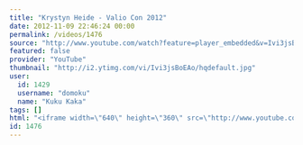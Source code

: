 ```yaml
---
title: "Krystyn Heide - Valio Con 2012"
date: 2012-11-09 22:46:24 00:00
permalink: /videos/1476
source: "http://www.youtube.com/watch?feature=player_embedded&v=Ivi3jsBoEAo"
featured: false
provider: "YouTube"
thumbnail: "http://i2.ytimg.com/vi/Ivi3jsBoEAo/hqdefault.jpg"
user:
  id: 1429
  username: "domoku"
  name: "Kuku Kaka"
tags: []
html: "<iframe width=\"640\" height=\"360\" src=\"http://www.youtube.com/embed/Ivi3jsBoEAo?wmode=transparent&fs=1&feature=oembed\" frameborder=\"0\" allowfullscreen></iframe>"
id: 1476
---
```


